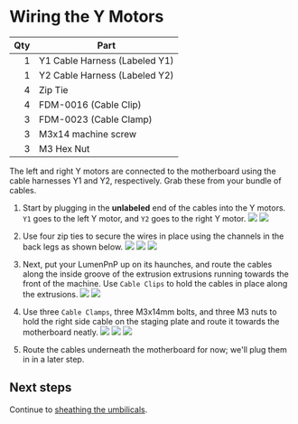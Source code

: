 # Wiring the Y Motors

| Qty | Part                                    |
|----:|-----------------------------------------|
|   1 | Y1 Cable Harness (Labeled Y1)           |
|   1 | Y2 Cable Harness (Labeled Y2)           |
|   4 | Zip Tie                                 |
|   4 | FDM-0016 (Cable Clip)                   |
|   3 | FDM-0023 (Cable Clamp)                  |
|   3 | M3x14 machine screw                     |
|   3 | M3 Hex Nut                              |

The left and right Y motors are connected to the motherboard using the cable harnesses Y1 and Y2, respectively. Grab these from your bundle of cables.

1. Start by plugging in the **unlabeled** end of the cables into the Y motors. `Y1` goes to the left Y motor, and `Y2` goes to the right Y motor.
  ![](images/IMG_0755.webp)
  ![](images/IMG_0756.webp)

1. Use four zip ties to secure the wires in place using the channels in the back legs as shown below.
  ![](images/IMG_0757.webp)
  ![](images/IMG_0758.webp)
  ![](images/IMG_0760.webp)

1. Next, put your LumenPnP up on its haunches, and route the cables along the inside groove of the extrusion extrusions running towards the front of the machine. Use `Cable Clips` to hold the cables in place along the extrusions.
  ![](images/IMG_0762.webp)
  ![](images/IMG_0763.webp)

1. Use three `Cable Clamps`, three M3x14mm bolts, and three M3 nuts to hold the right side cable on the staging plate and route it towards the motherboard neatly.
  ![](images/IMG_0767.webp)
  ![](images/IMG_0768.webp)
  ![](images/IMG_0769.webp)

1. Route the cables underneath the motherboard for now; we'll plug them in in a later step.

## Next steps

Continue to [sheathing the umbilicals](../sheathing-umbilicals/index.md).
